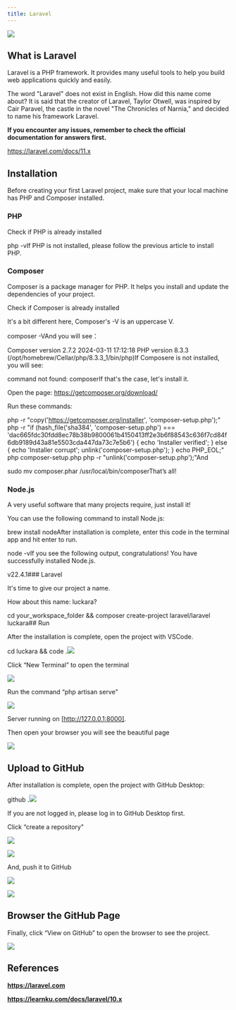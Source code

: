 ```yaml
---
title: Laravel
---
```


![](./images/06-Laravel_1.jpeg)

## What is Laravel

Laravel is a PHP framework. It provides many useful tools to help you build web applications quickly and easily.

The word "Laravel" does not exist in English. How did this name come about? It is said that the creator of Laravel, Taylor Otwell, was inspired by Cair Paravel, the castle in the novel "The Chronicles of Narnia," and decided to name his framework Laravel.

**If you encounter any issues, remember to check the official documentation for answers first.**

https://laravel.com/docs/11.x

## Installation

Before creating your first Laravel project, make sure that your local machine has PHP and Composer installed.

### PHP

Check if PHP is already installed

php -vIf PHP is not installed, please follow the previous article to install PHP.

### Composer

Composer is a package manager for PHP. It helps you install and update the dependencies of your project.

Check if Composer is already installed

It's a bit different here, Composer's -V is an uppercase V.

composer -VAnd you will see：

Composer version 2.7.2 2024-03-11 17:12:18 PHP version 8.3.3 (/opt/homebrew/Cellar/php/8.3.3_1/bin/php)If Composere is not installed, you will see:

command not found: composerIf that's the case, let's install it.

Open the page: https://getcomposer.org/download/

Run these commands:

php -r "copy('https://getcomposer.org/installer', 'composer-setup.php');" php -r "if (hash_file('sha384', 'composer-setup.php') === 'dac665fdc30fdd8ec78b38b9800061b4150413ff2e3b6f88543c636f7cd84f6db9189d43a81e5503cda447da73c7e5b6') { echo 'Installer verified'; } else { echo 'Installer corrupt'; unlink('composer-setup.php'); } echo PHP_EOL;" php composer-setup.php php -r "unlink('composer-setup.php');"And

sudo mv composer.phar /usr/local/bin/composerThat’s all!

### Node.js

A very useful software that many projects require, just install it!

You can use the following command to install Node.js:

brew install nodeAfter installation is complete, enter this code in the terminal app and hit enter to run.

node -vIf you see the following output, congratulations! You have successfully installed Node.js.

v22.4.1### Laravel

It's time to give our project a name.

How about this name: luckara?

cd your_workspace_folder &amp;&amp; composer create-project laravel/laravel luckara## Run

After the installation is complete, open the project with VSCode.

cd luckara &amp;&amp; code .![](./images/06-Laravel_2.png)

Click “New Terminal” to open the terminal

![](./images/06-Laravel_3.png)

Run the command “php artisan serve"

![](./images/06-Laravel_4.png)

Server running on [http://127.0.0.1:8000].

Then open your browser you will see the beautiful page

![](./images/06-Laravel_5.png)

## Upload to GitHub

After installation is complete, open the project with GitHub Desktop:

github .![](./images/06-Laravel_6.png)

If you are not logged in, please log in to GitHub Desktop first.

Click “create a repository"

![](./images/06-Laravel_7.png)

![](./images/06-Laravel_8.png)

And, push it to GitHub

![](./images/06-Laravel_9.png)

![](./images/06-Laravel_10.png)

## Browser the GitHub Page

Finally, click “View on GitHub” to open the browser to see the project.

![](./images/06-Laravel_11.png)

## References

**https://laravel.com**

**https://learnku.com/docs/laravel/10.x**

